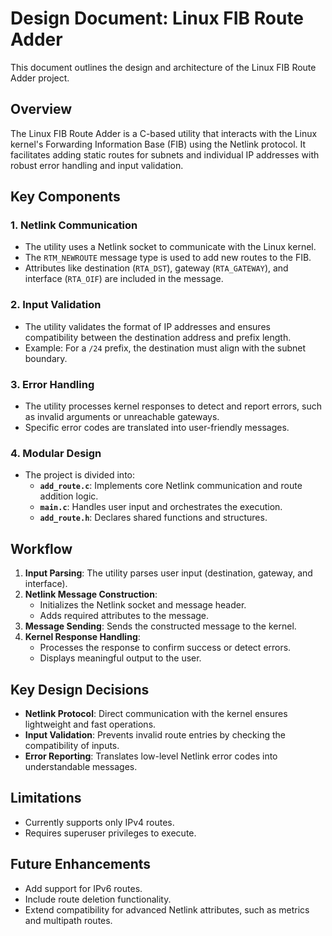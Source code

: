 # Design Document: Linux FIB Route Adder

This document outlines the design and architecture of the Linux FIB Route Adder project.

## Overview
The Linux FIB Route Adder is a C-based utility that interacts with the Linux kernel's Forwarding Information Base (FIB) using the Netlink protocol. It facilitates adding static routes for subnets and individual IP addresses with robust error handling and input validation.

## Key Components

### 1. **Netlink Communication**
- The utility uses a Netlink socket to communicate with the Linux kernel.
- The `RTM_NEWROUTE` message type is used to add new routes to the FIB.
- Attributes like destination (`RTA_DST`), gateway (`RTA_GATEWAY`), and interface (`RTA_OIF`) are included in the message.

### 2. **Input Validation**
- The utility validates the format of IP addresses and ensures compatibility between the destination address and prefix length.
- Example: For a `/24` prefix, the destination must align with the subnet boundary.

### 3. **Error Handling**
- The utility processes kernel responses to detect and report errors, such as invalid arguments or unreachable gateways.
- Specific error codes are translated into user-friendly messages.

### 4. **Modular Design**
- The project is divided into:
  - **`add_route.c`**: Implements core Netlink communication and route addition logic.
  - **`main.c`**: Handles user input and orchestrates the execution.
  - **`add_route.h`**: Declares shared functions and structures.

## Workflow
1. **Input Parsing**: The utility parses user input (destination, gateway, and interface).
2. **Netlink Message Construction**:
   - Initializes the Netlink socket and message header.
   - Adds required attributes to the message.
3. **Message Sending**: Sends the constructed message to the kernel.
4. **Kernel Response Handling**:
   - Processes the response to confirm success or detect errors.
   - Displays meaningful output to the user.

## Key Design Decisions
- **Netlink Protocol**: Direct communication with the kernel ensures lightweight and fast operations.
- **Input Validation**: Prevents invalid route entries by checking the compatibility of inputs.
- **Error Reporting**: Translates low-level Netlink error codes into understandable messages.

## Limitations
- Currently supports only IPv4 routes.
- Requires superuser privileges to execute.

## Future Enhancements
- Add support for IPv6 routes.
- Include route deletion functionality.
- Extend compatibility for advanced Netlink attributes, such as metrics and multipath routes.

